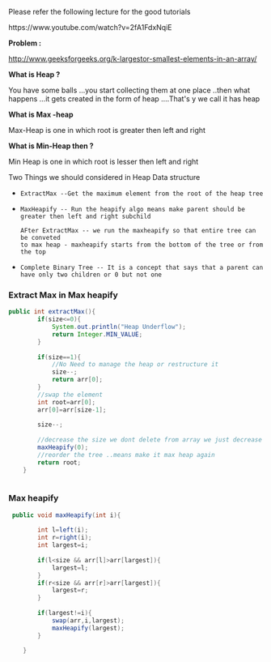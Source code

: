 <p>Please refer the following lecture for the good tutorials
</p>

<p>
https://www.youtube.com/watch?v=2fA1FdxNqiE
</p>

<b>Problem : </b><p>http://www.geeksforgeeks.org/k-largestor-smallest-elements-in-an-array/</p>


<b>
What is Heap ?</b>


<p>You have some balls ...you start collecting them at one place ..then what happens ...it gets created in the form of heap ....That's y we call it has heap</p>


<b>What is Max -heap </b>

<p>
	
Max-Heap is one in which root is greater then left and right

</p>

<b>What is Min-Heap then ?</b>

<p>Min Heap is one in which root is lesser then left and right</p>

<p>Two Things we should considered in Heap Data structure</p>
<ul>
<li>


	ExtractMax --Get the maximum element from the root of the heap tree


</li>
<li>
	
	MaxHeapify -- Run the heapify algo means make parent should be greater then left and right subchild

	AFter ExtractMax -- we run the maxheapify so that entire tree can be conveted 
	to max heap - maxheapify starts from the bottom of the tree or from the top
</li>
<li>
	
	Complete Binary Tree -- It is a concept that says that a parent can have only two children or 0 but not one
</li>
</ul>


<h3>Extract Max in Max heapify</h3>

```java 
public int extractMax(){
        if(size<=0){
            System.out.println("Heap Underflow");
            return Integer.MIN_VALUE;
        }
        
        if(size==1){
            //No Need to manage the heap or restructure it
            size--;
            return arr[0];
        }
        //swap the element 
        int root=arr[0];
        arr[0]=arr[size-1];
        
        size--;
        
        //decrease the size we dont delete from array we just decrease the heap size .even though the element is there in the array
        maxHeapify(0);
        //reorder the tree ..means make it max heap again
        return root;
    }
    
```


<h3>Max heapify </h3>

```java
 public void maxHeapify(int i){
        
        int l=left(i);
        int r=right(i);
        int largest=i;
        
        if(l<size && arr[l]>arr[largest]){
            largest=l;
        }
        if(r<size && arr[r]>arr[largest]){
            largest=r;
        }
        
        if(largest!=i){
            swap(arr,i,largest);
            maxHeapify(largest);
        }
        
    }
```
